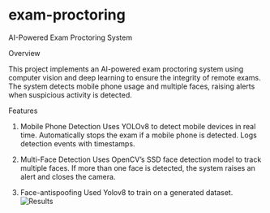 # exam-proctoring

AI-Powered Exam Proctoring System

Overview

This project implements an AI-powered exam proctoring system using computer vision and deep learning to ensure the integrity of remote exams. The system detects mobile phone usage and multiple faces, raising alerts when suspicious activity is detected.

Features

1. Mobile Phone Detection
Uses YOLOv8 to detect mobile devices in real time.
Automatically stops the exam if a mobile phone is detected.
Logs detection events with timestamps.

2. Multi-Face Detection
Uses OpenCV’s SSD face detection model to track multiple faces.
If more than one face is detected, the system raises an alert and closes the camera.

3. Face-antispoofing
Used Yolov8 to train on a generated dataset.
![Results](face-antispoofing/image.png)

